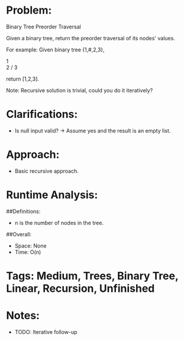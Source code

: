 # Problem:
  Binary Tree Preorder Traversal
  
  Given a binary tree, return the preorder traversal of its nodes' values.

  For example: Given binary tree {1,#,2,3},
  
   1
    \
     2
    /
   3
   
  return [1,2,3].

  Note: Recursive solution is trivial, could you do it iteratively?
  
# Clarifications:
  - Is null input valid? -> Assume yes and the result is an empty list.

# Approach:
  - Basic recursive approach.

# Runtime Analysis:
##Definitions:
  - n is the number of nodes in the tree.

##Overall:
  - Space: None
  - Time: O(n)

# Tags: Medium, Trees, Binary Tree, Linear, Recursion, Unfinished

# Notes:
  - TODO: Iterative follow-up